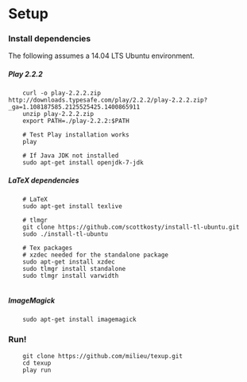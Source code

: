 # Setup
### Install dependencies

The following assumes a 14.04 LTS Ubuntu environment.

##### Play 2.2.2
```
    curl -o play-2.2.2.zip http://downloads.typesafe.com/play/2.2.2/play-2.2.2.zip?_ga=1.108187585.2125525425.1400865911
    unzip play-2.2.2.zip
    export PATH=./play-2.2.2:$PATH
   
    # Test Play installation works
    play
   
    # If Java JDK not installed
    sudo apt-get install openjdk-7-jdk
```

##### LaTeX dependencies
```
    # LaTeX
    sudo apt-get install texlive
  
    # tlmgr
    git clone https://github.com/scottkosty/install-tl-ubuntu.git
    sudo ./install-tl-ubuntu
  
    # Tex packages
    # xzdec needed for the standalone package
    sudo apt-get install xzdec
    sudo tlmgr install standalone
    sudo tlmgr install varwidth
  
```

##### ImageMagick
```
    sudo apt-get install imagemagick 
```

### Run!
```
    git clone https://github.com/milieu/texup.git
    cd texup
    play run
```

